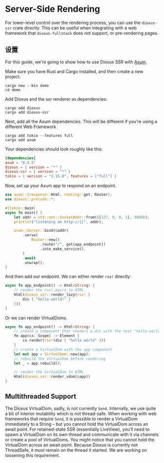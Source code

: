# Server-Side Rendering

For lower-level control over the rendering process, you can use the `dioxus-ssr` crate directly. This can be useful when integrating with a web framework that `dioxus-fullstack` does not support, or pre-rendering pages.

## 设置

For this guide, we're going to show how to use Dioxus SSR with [Axum](https://docs.rs/axum/latest/axum/).

Make sure you have Rust and Cargo installed, and then create a new project:

```shell
cargo new --bin demo
cd demo
```

Add Dioxus and the ssr renderer as dependencies:

```shell
cargo add dioxus
cargo add dioxus-ssr
```

Next, add all the Axum dependencies. This will be different if you're using a different Web Framework

```
cargo add tokio --features full
cargo add axum
```

Your dependencies should look roughly like this:

```toml
[dependencies]
axum = "0.4.5"
dioxus = { version = "*" }
dioxus-ssr = { version = "*" }
tokio = { version = "1.15.0", features = ["full"] }
```

Now, set up your Axum app to respond on an endpoint.

```rust
use axum::{response::Html, routing::get, Router};
use dioxus::prelude::*;

#[tokio::main]
async fn main() {
	let addr = std::net::SocketAddr::from(([127, 0, 0, 1], 3000));
	println!("listening on http://{}", addr);

	axum::Server::bind(&addr)
		.serve(
			Router::new()
				.route("/", get(app_endpoint))
				.into_make_service(),
		)
		.await
		.unwrap();
}
```

And then add our endpoint. We can either render `rsx!` directly:

```rust
async fn app_endpoint() -> Html<String> {
	// render the rsx! macro to HTML
	Html(dioxus_ssr::render_lazy(rsx! {
		div { "hello world!" }
	}))
}
```

Or we can render VirtualDoms.

```rust
async fn app_endpoint() -> Html<String> {
	// create a component that renders a div with the text "hello world"
	fn app(cx: Scope) -> Element {
		cx.render(rsx!(div { "hello world" }))
	}
	// create a VirtualDom with the app component
	let mut app = VirtualDom::new(app);
	// rebuild the VirtualDom before rendering
	let _ = app.rebuild();

	// render the VirtualDom to HTML
	Html(dioxus_ssr::render_vdom(&app))
}
```

## Multithreaded Support

The Dioxus VirtualDom, sadly, is not currently `Send`. Internally, we use quite a bit of interior mutability which is not thread-safe.
When working with web frameworks that require `Send`, it is possible to render a VirtualDom immediately to a String – but you cannot hold the VirtualDom across an await point. For retained-state SSR (essentially LiveView), you'll need to spawn a VirtualDom on its own thread and communicate with it via channels or create a pool of VirtualDoms.
You might notice that you cannot hold the VirtualDom across an await point. Because Dioxus is currently not ThreadSafe, it _must_ remain on the thread it started. We are working on loosening this requirement.
